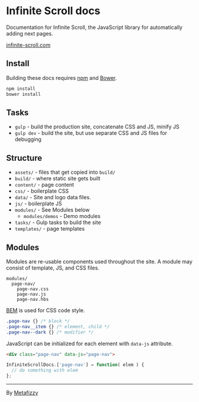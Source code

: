 # Infinite Scroll docs

Documentation for Infinite Scroll, the JavaScript library for automatically adding next pages.

[infinite-scroll.com](https://infinite-scroll.com)

## Install

Building these docs requires [npm](https://npmjs.com) and [Bower](https://bower.io).

``` bash
npm install
bower install
```

## Tasks

+ `gulp` - build the production site, concatenate CSS and JS, minify JS
+ `gulp dev` - build the site, but use separate CSS and JS files for debugging

## Structure

+ `assets/` - files that get copied into `build/`
+ `build/` - where static site gets built
+ `content/` - page content
+ `css/`  - boilerplate CSS
+ `data/` - Site and logo data files.
+ `js/` - boilerplate JS
+ `modules/` - See Modules below
  - `modules/demos` - Demo modules
+ `tasks/` - Gulp tasks to build the site
+ `templates/` - page templates

## Modules

Modules are re-usable components used throughout the site. A module may consist of template, JS, and CSS files.

    modules/
      page-nav/
        page-nav.css
        page-nav.js
        page-nav.hbs

[BEM](https://csswizardry.com/2013/01/mindbemding-getting-your-head-round-bem-syntax/) is used for CSS code style.

``` css
.page-nav {} /* block */
.page-nav__item {} /* element, child */
.page-nav--dark {} /* modifier */
```

JavaScript can be initialized for each element with `data-js` attribute.

``` html
<div class="page-nav" data-js="page-nav">
```

``` js
InfiniteScrollDocs.['page-nav'] = function( elem ) {
  // do something with elem
};
```

---

By [Metafizzy](https://metafizzy.co)

